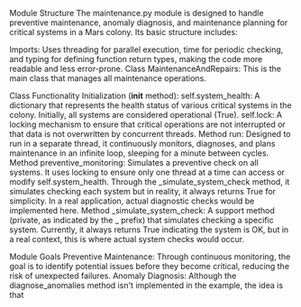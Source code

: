 Module Structure
The maintenance.py module is designed to handle preventive maintenance, anomaly diagnosis, and maintenance planning for critical systems in a Mars colony. Its basic structure includes:

Imports: Uses threading for parallel execution, time for periodic checking, and typing for defining function return types, making the code more readable and less error-prone.
Class MaintenanceAndRepairs: This is the main class that manages all maintenance operations.

Class Functionality
Initialization (__init__ method):
self.system_health: A dictionary that represents the health status of various critical systems in the colony. Initially, all systems are considered operational (True).
self.lock: A locking mechanism to ensure that critical operations are not interrupted or that data is not overwritten by concurrent threads.
Method run:
Designed to run in a separate thread, it continuously monitors, diagnoses, and plans maintenance in an infinite loop, sleeping for a minute between cycles.
Method preventive_monitoring:
Simulates a preventive check on all systems. It uses locking to ensure only one thread at a time can access or modify self.system_health.
Through the _simulate_system_check method, it simulates checking each system but in reality, it always returns True for simplicity. In a real application, actual diagnostic checks would be implemented here.
Method _simulate_system_check:
A support method (private, as indicated by the _ prefix) that simulates checking a specific system. Currently, it always returns True indicating the system is OK, but in a real context, this is where actual system checks would occur.

Module Goals
Preventive Maintenance: Through continuous monitoring, the goal is to identify potential issues before they become critical, reducing the risk of unexpected failures.
Anomaly Diagnosis: Although the diagnose_anomalies method isn't implemented in the example, the idea is that